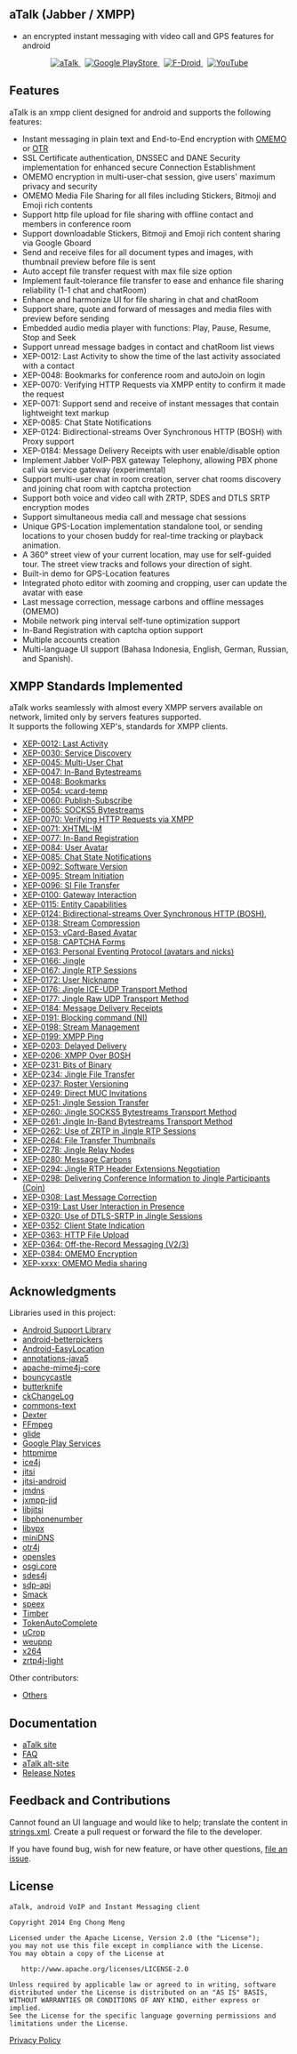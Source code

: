 ## aTalk (Jabber / XMPP)
- an encrypted instant messaging with video call and GPS features for android

<p align="center">
    <a href="https://cmeng-git.github.io">
        <img src="./art/atalk.png" alt="aTalk">
    </a>
    &nbsp;
    <a href="https://play.google.com/store/apps/details?id=org.atalk.android&hl=en">
        <img src="./art/google_play.png" alt="Google PlayStore">
    </a>
    &nbsp;
    <a href="https://f-droid.org/en/packages/org.atalk.android/">
        <img src="./art/fdroid-logo.png" alt="F-Droid">
    </a>
    &nbsp;
    <a href="https://www.youtube.com/watch?v=9w5WwphzgBc">
        <img src="./art/youtube.png" alt="YouTube">
    </a>
</p>

## Features
aTalk is an xmpp client designed for android and supports the following features:
* Instant messaging in plain text and End-to-End encryption with [OMEMO](https://conversations.im/omemo/) or [OTR](https://otr.cypherpunks.ca/)
* SSL Certificate authentication, DNSSEC and DANE Security implementation for enhanced secure Connection Establishment
* OMEMO encryption in multi-user-chat session, give users' maximum privacy and security
* OMEMO Media File Sharing for all files including Stickers, Bitmoji and Emoji rich contents
* Support http file upload for file sharing with offline contact and members in conference room
* Support downloadable Stickers, Bitmoji and Emoji rich content sharing via Google Gboard
* Send and receive files for all document types and images, with thumbnail preview before file is sent 
* Auto accept file transfer request with max file size option
* Implement fault-tolerance file transfer to ease and enhance file sharing reliability (1-1 chat and chatRoom) 
* Enhance and harmonize UI for file sharing in chat and chatRoom
* Support share, quote and forward of messages and media files with preview before sending
* Embedded audio media player with functions: Play, Pause, Resume, Stop and Seek
* Support unread message badges in contact and chatRoom list views
* XEP-0012: Last Activity to show the time of the last activity associated with a contact
* XEP-0048: Bookmarks for conference room and autoJoin on login
* XEP-0070: Verifying HTTP Requests via XMPP entity to confirm it made the request
* XEP-0071: Support send and receive of instant messages that contain lightweight text markup
* XEP-0085: Chat State Notifications
* XEP-0124: Bidirectional-streams Over Synchronous HTTP (BOSH) with Proxy support
* XEP-0184: Message Delivery Receipts with user enable/disable option
* Implement Jabber VoIP-PBX gateway Telephony, allowing PBX phone call via service gateway (experimental)
* Support multi-user chat in room creation, server chat rooms discovery and joining chat room with captcha protection 
* Support both voice and video call with ZRTP, SDES and DTLS SRTP encryption modes
* Support simultaneous media call and message chat sessions
* Unique GPS-Location implementation standalone tool, or sending locations to your chosen buddy for real-time tracking or playback animation.
* A 360° street view of your current location, may use for self-guided tour. The street view tracks and follows your direction of sight.
* Built-in demo for GPS-Location features
* Integrated photo editor with zooming and cropping, user can update the avatar with ease
* Last message correction, message carbons and offline messages (OMEMO)
* Mobile network ping interval self-tune optimization support
* In-Band Registration with captcha option support
* Multiple accounts creation
* Multi-language UI support (Bahasa Indonesia, English, German, Russian, and Spanish). 

## XMPP Standards Implemented

aTalk works seamlessly with almost every XMPP servers available on network, limited only by servers features supported.<br/>
It supports the following XEP's, standards for XMPP clients.

* [XEP-0012: Last Activity](https://xmpp.org/extensions/xep-0012.html)
* [XEP-0030: Service Discovery](https://xmpp.org/extensions/xep-0030.html)
* [XEP-0045: Multi-User Chat](https://xmpp.org/extensions/xep-0045.html)
* [XEP-0047: In-Band Bytestreams](https://xmpp.org/extensions/xep-00047.html)
* [XEP-0048: Bookmarks](https://xmpp.org/extensions/xep-0048.html)
* [XEP-0054: vcard-temp](https://xmpp.org/extensions/xep-0054.html)
* [XEP-0060: Publish-Subscribe](https://xmpp.org/extensions/xep-0060.html)
* [XEP-0065: SOCKS5 Bytestreams](https://xmpp.org/extensions/xep-0065.html)
* [XEP-0070: Verifying HTTP Requests via XMPP](https://xmpp.org/extensions/xep-0070.html)
* [XEP-0071: XHTML-IM](https://xmpp.org/extensions/xep-0071.html)
* [XEP-0077: In-Band Registration](https://xmpp.org/extensions/xep-0077.html)
* [XEP-0084: User Avatar](https://xmpp.org/extensions/xep-0084.html)
* [XEP-0085: Chat State Notifications](https://xmpp.org/extensions/xep-0085.html)
* [XEP-0092: Software Version](https://xmpp.org/extensions/xep-0092.html)
* [XEP-0095: Stream Initiation](https://xmpp.org/extensions/xep-0095.html)
* [XEP-0096: SI File Transfer](https://xmpp.org/extensions/xep-0096.html)
* [XEP-0100: Gateway Interaction](https://xmpp.org/extensions/xep-0100.html)
* [XEP-0115: Entity Capabilities](https://xmpp.org/extensions/xep-0115.html)
* [XEP-0124: Bidirectional-streams Over Synchronous HTTP (BOSH)](https://xmpp.org/extensions/xep-0124.html),
* [XEP-0138: Stream Compression](https://xmpp.org/extensions/xep-0138.html)
* [XEP-0153: vCard-Based Avatar](https://xmpp.org/extensions/xep-0153.html)
* [XEP-0158: CAPTCHA Forms](https://xmpp.org/extensions/xep-0158.html)
* [XEP-0163: Personal Eventing Protocol (avatars and nicks)](https://xmpp.org/extensions/xep-0163.html)
* [XEP-0166: Jingle](https://xmpp.org/extensions/xep-0166.html)
* [XEP-0167: Jingle RTP Sessions](https://xmpp.org/extensions/xep-0167.html)
* [XEP-0172: User Nickname](https://xmpp.org/extensions/xep-0172.html)
* [XEP-0176: Jingle ICE-UDP Transport Method](https://xmpp.org/extensions/xep-0176.html)
* [XEP-0177: Jingle Raw UDP Transport Method](https://xmpp.org/extensions/xep-0177.html)
* [XEP-0184: Message Delivery Receipts](https://xmpp.org/extensions/xep-0184.html)
* [XEP-0191: Blocking command (NI)](https://xmpp.org/extensions/xep-0191.html)
* [XEP-0198: Stream Management](https://xmpp.org/extensions/xep-0198.html)
* [XEP-0199: XMPP Ping](https://xmpp.org/extensions/xep-0199.html)
* [XEP-0203: Delayed Delivery](https://xmpp.org/extensions/xep-0203.html)
* [XEP-0206: XMPP Over BOSH](https://xmpp.org/extensions/xep-0206.html)
* [XEP-0231: Bits of Binary](https://xmpp.org/extensions/xep-0231.html)
* [XEP-0234: Jingle File Transfer](https://xmpp.org/extensions/xep-0234.html)
* [XEP-0237: Roster Versioning](https://xmpp.org/extensions/xep-0237.html)
* [XEP-0249: Direct MUC Invitations](https://xmpp.org/extensions/xep-0249.html)
* [XEP-0251: Jingle Session Transfer](https://xmpp.org/extensions/xep-0251.html)
* [XEP-0260: Jingle SOCKS5 Bytestreams Transport Method](https://xmpp.org/extensions/xep-0260.html)
* [XEP-0261: Jingle In-Band Bytestreams Transport Method](https://xmpp.org/extensions/xep-0261.html)
* [XEP-0262: Use of ZRTP in Jingle RTP Sessions](https://xmpp.org/extensions/xep-0262.html)
* [XEP-0264: File Transfer Thumbnails](https://xmpp.org/extensions/xep-0264.html)
* [XEP-0278: Jingle Relay Nodes](https://xmpp.org/extensions/xep-0278.html)
* [XEP-0280: Message Carbons](https://xmpp.org/extensions/xep-0280.html)
* [XEP-0294: Jingle RTP Header Extensions Negotiation](https://xmpp.org/extensions/xep-0294.html)
* [XEP-0298: Delivering Conference Information to Jingle Participants (Coin)](https://xmpp.org/extensions/xep-0298.html)
* [XEP-0308: Last Message Correction](https://xmpp.org/extensions/xep-0308.html)
* [XEP-0319: Last User Interaction in Presence](https://xmpp.org/extensions/xep-0319.html)
* [XEP-0320: Use of DTLS-SRTP in Jingle Sessions](https://xmpp.org/extensions/xep-0320.html)
* [XEP-0352: Client State Indication](https://xmpp.org/extensions/xep-052.html)
* [XEP-0363: HTTP File Upload](https://xmpp.org/extensions/xep-0363.html)
* [XEP-0364: Off-the-Record Messaging (V2/3)](https://xmpp.org/extensions/xep-0364.html)
* [XEP-0384: OMEMO Encryption](https://xmpp.org/extensions/xep-0384.html)
* [XEP-xxxx: OMEMO Media sharing](https://xmpp.org/extensions/inbox/omemo-media-sharing.html)

## Acknowledgments

Libraries used in this project:

* [Android Support Library](https://developer.android.com/topic/libraries/support-library/index.html)
* [android-betterpickers](https://github.com/code-troopers/android-betterpickers)
* [Android-EasyLocation](https://github.com/akhgupta/Android-EasyLocation)
* [annotations-java5](https://mvnrepository.com/artifact/org.jetbrains/annotations)
* [apache-mime4j-core](https://github.com/apache/james-mime4j)
* [bouncycastle](https://github.com/bcgit/bc-java)
* [butterknife](https://github.com/JakeWharton/butterknife)
* [ckChangeLog](https://github.com/cketti/ckChangeLog)
* [commons-text](https://commons.apache.org/proper/commons-text/)
* [Dexter](https://github.com/Karumi/Dexter)
* [FFmpeg](https://github.com/FFmpeg/FFmpeg)
* [glide](https://github.com/bumptech/glide)
* [Google Play Services](https://developers.google.com/android/guides/overview)
* [httpmime](https://hc.apache.org/httpcomponents-client-4.5.x/)
* [ice4j](https://github.com/jitsi/ice4j)
* [jitsi](https://github.com/jitsi/jitsi)
* [jitsi-android](https://github.com/jitsi/jitsi-android)
* [jmdns](https://github.com/jmdns/jmdns)
* [jxmpp-jid](https://github.com/igniterealtime/jxmpp)
* [libjitsi](https://github.com/jitsi/libjitsi)
* [libphonenumber](https://github.com/googlei18n/libphonenumber)
* [libvpx](https://github.com/webmproject/libvpx)
* [miniDNS](https://github.com/MiniDNS/minidns)
* [otr4j](https://github.com/jitsi/otr4j)
* [opensles](https://github.com/openssl/openssl )
* [osgi.core](http://grepcode.com/snapshot/repo1.maven.org/maven2/org.osgi/org.osgi.core/6.0.0)
* [sdes4j](https://github.com/ibauersachs/sdes4j)
* [sdp-api](https://mvnrepository.com/artifact/org.opentelecoms.sdp/sdp-api)
* [Smack](https://github.com/igniterealtime/Smack)
* [speex](https://github.com/xiph/speex)
* [Timber](https://github.com/JakeWharton/timber)
* [TokenAutoComplete](https://github.com/splitwise/TokenAutoComplete)
* [uCrop](https://github.com/Yalantis/uCrop)
* [weupnp](https://github.com/bitletorg/weupnp)
* [x264](https://git.videolan.org/git/x264.git)
* [zrtp4j-light](https://github.com/jitsi/zrtp4j)

Other contributors:
* [Others](https://github.com/cmeng-git/atalk-android/graphs/contributors)

## Documentation
* [aTalk site](https://cmeng-git.github.io)
* [FAQ](https://cmeng-git.github.io/faq.html)
* [aTalk alt-site](https://atalk.sytes.net/atalk/)
* [Release Notes](https://github.com/cmeng-git/atalk-android/blob/master/aTalk/ReleaseNotes.txt)

## Feedback and Contributions
Cannot found an UI language and would like to help; translate the content in [strings.xml](https://github.com/cmeng-git/atalk-android/blob/master/art/values-xlate/strings.xml). Create a pull request or forward the file to the developer.

If you have found bug, wish for new feature, or have other questions, [file an issue](https://github.com/cmeng-git/atalk-android/issues).

License
-------

    aTalk, android VoIP and Instant Messaging client
    
    Copyright 2014 Eng Chong Meng
        
    Licensed under the Apache License, Version 2.0 (the "License");
    you may not use this file except in compliance with the License.
    You may obtain a copy of the License at
    
       http://www.apache.org/licenses/LICENSE-2.0
    
    Unless required by applicable law or agreed to in writing, software
    distributed under the License is distributed on an "AS IS" BASIS,
    WITHOUT WARRANTIES OR CONDITIONS OF ANY KIND, either express or implied.
    See the License for the specific language governing permissions and
    limitations under the License.


[Privacy Policy](http://atalk.sytes.net/privacypolicy.html) 
